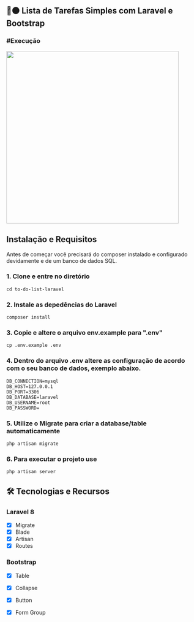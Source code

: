 ##  📝🟠 Lista de Tarefas Simples com Laravel e Bootstrap </p>


 ### #Execução 
 <p  align=""> <img src="https://user-images.githubusercontent.com/61328786/122454498-d79c2f00-cf81-11eb-98ca-db52f39994d4.gif" width="450"></p> 

## Instalação e Requisitos

Antes de começar você precisará do composer instalado e configurado devidamente e de um banco de dados SQL.

### 1. Clone e entre no diretório

````
cd to-do-list-laravel
````   

### 2. Instale as depedências do Laravel

````
composer install
````

### 3. Copie e altere o arquivo env.example para  ".env"

```
cp .env.example .env
```

### 4. Dentro do arquivo .env altere as configuração de acordo com o seu banco de dados, exemplo abaixo.
```
DB_CONNECTION=mysql
DB_HOST=127.0.0.1
DB_PORT=3306
DB_DATABASE=laravel
DB_USERNAME=root
DB_PASSWORD=
```

### 5. Utilize o Migrate para criar a database/table automaticamente

````
php artisan migrate
````

### 6. Para executar o projeto use

````
php artisan server
````


## 🛠 Tecnologias e Recursos

### Laravel 8

- [x] Migrate
- [x] Blade
- [x] Artisan
- [x] Routes 

### Bootstrap
- [x] Table
- [x] Collapse
- [x] Button
- [x] Form Group 


